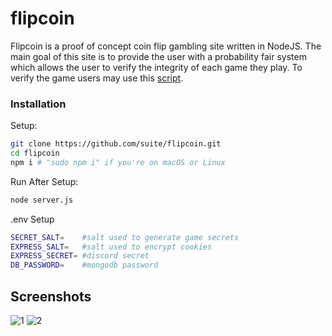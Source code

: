 # flipcoin

Flipcoin is a proof of concept coin flip gambling site written in NodeJS. The main goal of this site is to provide the user with a probability fair system which allows the user to verify the integrity of each game they play. To verify the game users may use this [script](https://repl.it/repls/SkeletalSquigglyClasses).

### Installation
Setup:

```sh
git clone https://github.com/suite/flipcoin.git
cd flipcoin
npm i # "sudo npm i" if you're on macOS or Linux
```

Run After Setup:

```sh
node server.js
```

.env Setup

```sh
SECRET_SALT=    #salt used to generate game secrets
EXPRESS_SALT=   #salt used to encrypt cookies
EXPRESS_SECRET= #discord secret
DB_PASSWORD=    #mongodb password
```
## Screenshots
![1](https://i.imgur.com/VAhRsqD.png)
![2](https://i.imgur.com/86X8kWS.png)
